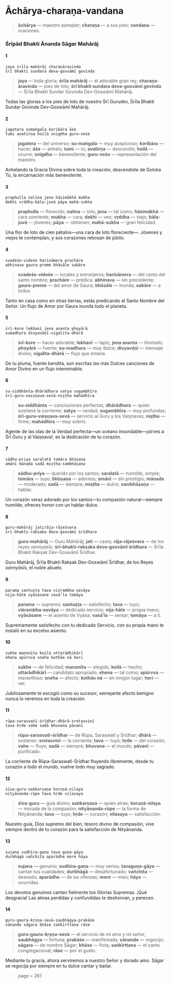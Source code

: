 # Āchārya-charaṇa-vandana

> **āchārya** — maestro ejemplar; **charaṇa** — a sus pies; **vandana** — oraciones.

### Śrīpād Bhakti Ānanda Sāgar Mahārāj

#### 1

    jaya śrīla mahārāj charaṇāravinda
    śrī bhakti sundara deva-gosvāmī govinda

> **jaya** — toda gloria; **śrīla mahārāj** — el adorable gran rey; **charaṇa-āravinda** — pies de loto; **śrī bhakti sundara deva-gosvāmī govinda** — Śrīla Bhakti Sundar Govinda Dev-Goswāmī Mahārāj.

Todas las glorias a los pies de loto de nuestro Śrī Gurudev, Śrīla Bhakti Sundar Govinda Dev-Goswāmī Mahārāj.

#### 2

    jagatera sumaṅgala koribāra āśe
    tumi avatīrṇa hoilā snigdha guru-veśe

> **jagatera** — del universo; **su-maṅgala** — muy auspicioso; **koribāra** — hacer; **āśe** — anhelo; **tumi** — tú; **avatīrṇa** — descendió; **hoilā** — ocurre; **snigdha** — benevolente; **guru-veśe** — representación del maestro.

Anhelando la Gracia Divina sobre toda la creación, descendiste de Goloka Tú, la encarnación más benevolente.

#### 3

    praphulla nalina jena hāsimākhā mukha
    dekhi vṛddha-bāla-juvā pāya mahā-sukha

> **praphulla** — florecido; **nalina** — loto; **jena** — tal como; **hāsimākhā** — cara sonriente; **mukha** — cara; **dekhi** — veo; **vṛddha** — viejo; **bāla-juvā** — jóvenes; **pāya** — obtienen; **mahā-sukha** — gran felicidad.

Una flor de loto de cien pétalos—una cara de loto floreciente—. Jóvenes y viejos te contemplan, y sus corazones rebosan de júbilo.

#### 4

    svadeśe-videśe harināmera prachāre
    abhinava gaura-preme bhāsāle sabāre

> **svadeśe-videśe** — locales y extranjeros; **harināmera** — del canto del santo nombre; **prachāre** — prédica; **abhinava** — sin precedente; **gaura-preme** — del amor de Gaura; **bhāsāle** — inunda; **sabāre** — a todos.

Tanto en casa como en otras tierras, estás predicando el Santo Nombre del Señor. Un flujo de Amor por Gaura inunda todo el planeta.

#### 5

    śrī-kore lekhanī jena ananta phoyārā
    sumadhura divyavāṇī-vigalita-dhārā

> **śrī-kore** — hacer adorable; **lekhanī** — lapiz; **jena ananta** — ilimitado; **phoyārā** — fuente; **su-madhura** — muy dulce; **divyavāṇī** — mensaje divino; **vigalita-dhārā** — flujo que emana.

De tu pluma, fuente bendita, son escritas las más Dulces canciones de Amor Divino en un flujo interminable.

#### 6

    su-siddhānta-dhārādhara satya sugambhīra
    śrī-guru-vaiṣṇava-sevā-niṣṭha mahādhīra

> **su-siddhānta** — conclusiones perfectas; **dhārādhara** — quien sostiene la corriente; **satya** — verdad; **sugambhīra** — muy profundas; **śrī-guru-vaiṣṇava-sevā** — servicio al Guru y los Vaiṣṇavas; **niṣṭha** — firme; **mahādhīra** — muy sobrio.

Agente de las olas de la Verdad perfecta—un océano insondable—¡sirves a Śrī Guru y al Vaiṣṇava!, es la dedicación de tu corazón.

#### 7

    sādhu-priya saralatā tomāra bhūṣaṇa
    amānī mānada sadā miṣṭha-sambhāṣaṇa

> **sādhu-priya** — querido por los santos; **saralatā** — humilde, simple; **tomāra** — tuyo; **bhūṣaṇa** — adornos; **amānī** — sin prestigio; **mānada** — moderado; **sadā** — siempre; **miṣṭha** — dulce; **sambhāṣaṇa** — hablar.

Un corazón veraz adorado por los santos—tu compasión natural—siempre humilde, ofreces honor con un hablar dulce.

#### 8

    guru-mahārāj jatirāja-rājeśvara
    śrī-bhakti-rakṣaka deva-gosvāmī śrīdhara

> **guru-mahārāj** — Guru Mahārāj; **jati** — casta; **rāja-rājeśvara** — de los reyes *sannyasīs*; **śrī-bhakti-rakṣaka deva-gosvāmī śrīdhara** — Śrīla Bhakti Rakṣak Dev-Goswāmī Śrīdhar.

Guru Mahārāj, Śrīla Bhakti Rakṣak Dev-Goswāmī Śrīdhar, de los Reyes *sannyāsīs*, el noble abuelo.

#### 9

    parama santuṣṭa tava viśrambha-sevāya
    nija-hāte vyāsāsane vasā’la tomāya

> **parama** — supremo; **santuṣṭa** — satisfecho; **tava** — tuyo; **viśrambha-sevāya** — dedicado servicio; **nija-hāte** — propia mano; **vyāsāsane** — el asiento de Vyāsa; **vasā’la** — sentar; **tomāya** — a ti.

Supremamente satisfecho con tu dedicado Servicio, con su propia mano te instaló en su excelso asiento. 

#### 10

    sukhe manonīta koilā uttarādhikārī
    ehena apūrvva sneha kothāo nā heri

> **sukhe** — de felicidad; **manonīta** — elegido; **koilā** — hecho; **uttarādhikārī** — candidato apropiado; **ehena** — tal como; **apūrvva** — maravilloso; **sneha** — afecto; **kothāo nā** — en ningún lugar; **heri** — ver.

Jubilosamente te escogió como su sucesor, semejante afecto benigno nunca lo veremos en toda la creación.

#### 11

    rūpa-sarasvatī-śrīdhar-dhārā-srotasvinī
    tava hṛde vahe sadā bhuvana pāvanī

> **rūpa-sarasvatī-śrīdhar** — de Rūpa, Saraswatī y Śrīdhar; **dhārā** — sostener; **srotasvinī** — la corriente; **tava** — tuyo; **hṛde** — del corazón; **vahe** — fluye; **sadā** — siempre; **bhuvana** — el mundo; **pāvanī** — purificado.

La corriente de Rūpa-Saraswatī-Śrīdhar fluyendo libremente, desde tu corazón a todo el mundo, vuelve todo muy sagrado.

#### 12

    śīva-guru-saṅkarṣaṇa koruṇā-nilaya
    nityānanda-rūpe tava hṛde vilasaya

> **śīva-guru** — guía divino; **saṅkarṣaṇa** — quien atrae; **koruṇā-nilaya** — morada de la compasión; **nityānanda-rūpe** — la forma de Nityānanda; **tava** — tuyo; **hṛde** — corazón; **vilasaya** — satisfacción.

Nuestro guía, Dios supremo del bien, tesoro divino de compasión, vive siempre dentro de tu corazón para la satisfacción de Nityānanda.

#### 13

    sujana sudhīra-gaṇa tava guṇa-gāya
    durbhāgā vañchita aparādhe more hāya

> **sujana** — genuino; **sudhīra-gaṇa** — muy serios; **tavaguṇa-gāya** — cantan tus cualidades; **durbhāgā** — desafortunado; **vañchita** — deseado; **aparādhe** — de las ofensas; **more** — mías; **hāya** — ocurridas.

Los devotos genuinos cantan fielmente tus Glorias Supremas. ¡Qué desgracia! Las almas perdidas y confundidas te deshonran, y perecen.

#### 14

    guru-gaura-kṛṣṇa-sevā-saubhāgya-prakāśe
    sānande sāgara bhāse saṅkīrttana rāse

> **guru-gaura-kṛṣṇa-sevā** — el servicio de mi amo y mi señor; **saubhāgya** — fortuna; **prakāśe** — manifestada; **sānande** — regocijo; **sāgara** — de nombre Sāgar; **bhāse** — flota; **saṅkīrttana** — el canto congregacional; **rāse** — por el gusto.

Mediante tu gracia, ahora serviremos a nuestro Señor y dorado amo. Sāgar se regocija por siempre en tu dulce cantar y bailar.


> page = 261
